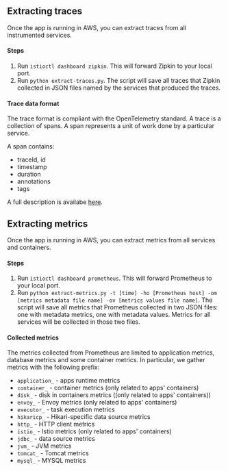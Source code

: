 ## Extracting traces
Once the app is running in AWS, you can extract traces from all instrumented services.

#### Steps
1. Run `istioctl dashboard zipkin`. This will forward Zipkin to your local port.
2. Run `python extract-traces.py`. The script will save all traces that Zipkin collected in JSON files named by the services that produced the traces.

#### Trace data format
The trace format is compliant with the OpenTelemetry standard.
A trace is a collection of spans. A span represents a unit of work done by a particular service. 

A span contains:
* traceId, id
* timestamp
* duration
* annotations
* tags

A full description is availabe [here](https://zipkin.io/zipkin-api/#/).


## Extracting metrics
Once the app is running in AWS, you can extract metrics from all services and containers.

#### Steps
1. Run `istioctl dashboard prometheus`. This will forward Prometheus to your local port.
2. Run `python extract-metrics.py -t [time] -ho [Prometheus host] -om [metrics metadata file name] -ov [metrics values file name]`. 
   The script will save all metrics that Prometheus collected in two JSON files: one with metadata metrics, 
   one with metadata values. Metrics for all services will be collected in those two files.

#### Collected metrics
The metrics collected from Prometheus are limited to application metrics, database metrics and some container metrics.
In particular, we gather metrics with the following prefix:
* `application_` - apps runtime metrics
* `container_` - container metrics (only related to apps' containers)
* `disk_` - disk in containers metrics ((only related to apps' containers))
* `envoy_` - Envoy metrics (only related to apps' containers)
* `executor_` - task execution metrics
* `hikaricp_` - Hikari-specific data source metrics
* `http_` - HTTP client metrics
* `istio_` - Istio metrics (only related to apps' containers)
* `jdbc_` - data source metrics
* `jvm_` - JVM metrics
* `tomcat_` - Tomcat metrics
* `mysql_` - MYSQL metrics

